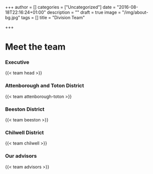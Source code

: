 +++
author = []
categories = ["Uncategorized"]
date = "2016-08-18T22:16:24+01:00"
description = ""
draft = true
image = "/img/about-bg.jpg"
tags = []
title = "Division Team"

+++

# Meet the team
### Executive
{{< team head >}}
### Attenborough and Toton District
{{< team attenborough-toton >}}
### Beeston District
{{< team beeston >}}
### Chilwell District
{{< team chilwell >}}
### Our advisors
{{< team advisors >}}
